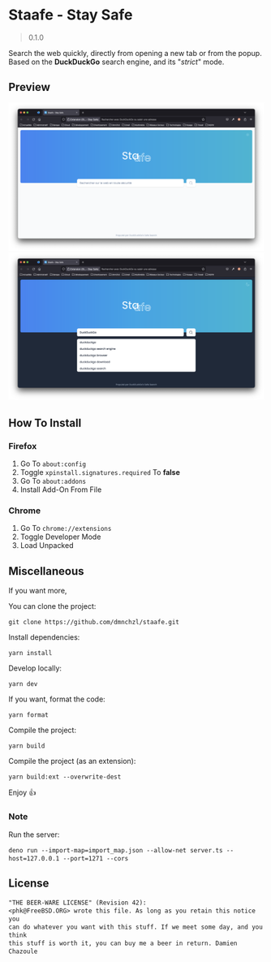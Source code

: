 # Staafe - Stay Safe

> 0.1.0

Search the web quickly, directly from opening a new tab or from the popup. Based on the **DuckDuckGo** search engine, and its "_strict_" mode.

## Preview

![Light](./screenshots/light.png)
![Dark](./screenshots/dark.png)

## How To Install

### Firefox

1. Go To `about:config`
2. Toggle `xpinstall.signatures.required` To **false**
3. Go To `about:addons`
4. Install Add-On From File

### Chrome

1. Go To `chrome://extensions`
2. Toggle Developer Mode
3. Load Unpacked

## Miscellaneous

If you want more,

You can clone the project:

```
git clone https://github.com/dmnchzl/staafe.git
```

Install dependencies:

```
yarn install
```

Develop locally:

```
yarn dev
```

If you want, format the code:

```
yarn format
```

Compile the project:

```
yarn build
```

Compile the project (as an extension):

```
yarn build:ext --overwrite-dest
```

Enjoy 👍

### Note

Run the server:

```
deno run --import-map=import_map.json --allow-net server.ts --host=127.0.0.1 --port=1271 --cors
```

## License

```
"THE BEER-WARE LICENSE" (Revision 42):
<phk@FreeBSD.ORG> wrote this file. As long as you retain this notice you
can do whatever you want with this stuff. If we meet some day, and you think
this stuff is worth it, you can buy me a beer in return. Damien Chazoule
```
